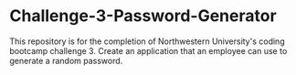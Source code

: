 # Challenge-3-Password-Generator
This repository is for the completion of Northwestern University's coding bootcamp challenge 3. Create an application that an employee can use to generate a random password.
